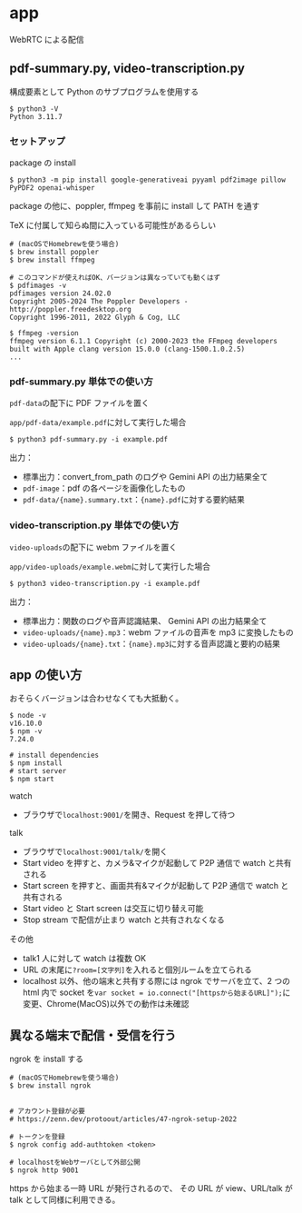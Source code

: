 # app

WebRTC による配信

## pdf-summary.py, video-transcription.py

構成要素として Python のサブプログラムを使用する

```shell
$ python3 -V
Python 3.11.7
```

### セットアップ

package の install

```shell
$ python3 -m pip install google-generativeai pyyaml pdf2image pillow PyPDF2 openai-whisper
```

package の他に、poppler, ffmpeg を事前に install して PATH を通す

TeX に付属して知らぬ間に入っている可能性があるらしい

```shell
# (macOSでHomebrewを使う場合)
$ brew install poppler
$ brew install ffmpeg

# このコマンドが使えればOK、バージョンは異なっていても動くはず
$ pdfimages -v
pdfimages version 24.02.0
Copyright 2005-2024 The Poppler Developers - http://poppler.freedesktop.org
Copyright 1996-2011, 2022 Glyph & Cog, LLC

$ ffmpeg -version
ffmpeg version 6.1.1 Copyright (c) 2000-2023 the FFmpeg developers
built with Apple clang version 15.0.0 (clang-1500.1.0.2.5)
...
```

### pdf-summary.py 単体での使い方

`pdf-data`の配下に PDF ファイルを置く

`app/pdf-data/example.pdf`に対して実行した場合

```shell
$ python3 pdf-summary.py -i example.pdf
```

出力：

- 標準出力：convert_from_path のログや Gemini API の出力結果全て
- `pdf-image`：pdf の各ページを画像化したもの
- `pdf-data/{name}.summary.txt`：`{name}.pdf`に対する要約結果

### video-transcription.py 単体での使い方

`video-uploads`の配下に webm ファイルを置く

`app/video-uploads/example.webm`に対して実行した場合

```shell
$ python3 video-transcription.py -i example.pdf
```

出力：

- 標準出力：関数のログや音声認識結果、 Gemini API の出力結果全て
- `video-uploads/{name}.mp3`：webm ファイルの音声を mp3 に変換したもの
- `video-uploads/{name}.txt`：`{name}.mp3`に対する音声認識と要約の結果

## app の使い方

おそらくバージョンは合わせなくても大抵動く。

```shell
$ node -v
v16.10.0
$ npm -v
7.24.0

# install dependencies
$ npm install
# start server
$ npm start
```

watch

- ブラウザで`localhost:9001/`を開き、Request を押して待つ

talk

- ブラウザで`localhost:9001/talk/`を開く
- Start video を押すと、カメラ&マイクが起動して P2P 通信で watch と共有される
- Start screen を押すと、画面共有&マイクが起動して P2P 通信で watch と共有される
- Start video と Start screen は交互に切り替え可能
- Stop stream で配信が止まり watch と共有されなくなる

その他

- talk1 人に対して watch は複数 OK
- URL の末尾に`?room=[文字列]`を入れると個別ルームを立てられる
- localhost 以外、他の端末と共有する際には ngrok でサーバを立て、2 つの html 内で socket を`var socket = io.connect("[httpsから始まるURL]");`に変更、Chrome(MacOS)以外での動作は未確認

## 異なる端末で配信・受信を行う

ngrok を install する

```shell
# (macOSでHomebrewを使う場合)
$ brew install ngrok


# アカウント登録が必要
# https://zenn.dev/protoout/articles/47-ngrok-setup-2022

# トークンを登録
$ ngrok config add-authtoken <token>

# localhostをWebサーバとして外部公開
$ ngrok http 9001
```

https から始まる一時 URL が発行されるので、
その URL が view、URL/talk が talk として同様に利用できる。
